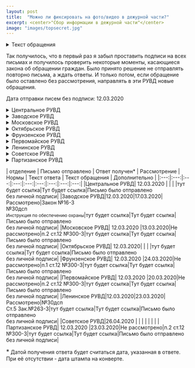```yaml
---
layout: post
title:  "Можно ли фиксировать на фото/видео в дежурной части?"
excerpt: <center>"Сбор информации в дежурной части"</center>
image: "images/topsecret.jpg"
---
```

<details>
  <summary>Текст обращения</summary>
 <p style="margin-left: 50px;"> Я, гражданин Республики Беларусь, обращаюсь к Вам за разъяснением.</p>
<p style="margin-left: 50px;">  В соответствии со <strong> статьей 34 Конституции Республики Беларусь, “Гражданам Республики Беларусь гарантируется право на получение, хранение и распространение полной, достоверной и своевременной информации о деятельности государственных органов, общественных объединений, о политической, экономической, культурной и международной жизни, состоянии окружающей среды.”</strong>.</p>
<p style="margin-left: 50px;">  В соответствии со <strong>ст. 5 Закона № 263 – З «Об органах внутренних дел Республики Беларусь» от 17 июля 2007 года, “Деятельность органов внутренних дел является гласной, открытой для граждан и средств массовой информации в той мере, в какой это не противоречит требованиям законодательства Республики Беларусь о защите государственных секретов и иной охраняемой законом тайны.”</strong></p>
<p style="margin-left: 50px;">	В связи с изложенным, прошу пояснить:</p>
<p>1. Возможно ли проведение аудиозаписи, фотосъемки и видеофиксации на территории дежурной части РУВД ... района.</p>
<p>2. Если указанное в п.1 не разрешено, прошу пояснить, на основании каких нормативных документов запрещается сбор информации указанными методами</p> 
  </details>
<p>Так получилось, что в первый раз я забыл проставить подписи на всех письмах и получилось проверить некоторые моменты, касающиеся закона об обращении граждан. Было принято решение не отправлять повторно письма, а ждать ответы. И только потом, если обращение было оставлено без рассмотрения, направлять в эти РУВД новые обращения.</p>
<p>Дата отправки писем без подписи: 12.03.2020</p>

<details>
  <summary>Центральное РУВД</summary>
  Ответ был дан, несмотря на отсутствие личной подписи.<br/>
  В целом ответ развернутый. В ответе ссылались на следующие документы:<br/>
  - Указ Президента Республики Беларусь "О некоторых вопросах в сфере государственных секретов" от 25.02.2011 №68;<br/>
  - Некие ведомственные правовые акты, регламентирующие режим секретности в ОВД и организацию пропускного режима на них;<br/>
  - Ссылка на то, что что указанные акты имеют гриф "Для служебного пользования" (далее ДСП);<br/>
  - Статья 18-1 Закона Республики Беларусь "Об информации, информатизации и защите информации" от 10.11.2008 №355-3, согласно которой, акты с грифом "ДСП" относятся к служебной информации, распространение которой ограничено.<br/>
  
 Ключевой момент, в вопросе "А можно ли?" кроется как раз в последнем пункте. В ответе прямым текстом говорится о невозможности разъяснения мне содержания правовых актов, которые запрещают мне проводить фотофиксацию на территории дежурной части.<br/>
 
 <code> <h5>Итог: Снимать нельзя, но мы вам не расскажем почему. Есть за что зацепиться для дальнейшей коммуникации на эту тему.</h5></code>
</details>

<details>
  <summary>Заводское РУВД</summary>
  Ответ был дан, несмотря на отсутствие личной подписи.<br/>
   В целом ответ развернутый. В ответе ссылались на следующие документы:<br/>
  - Закон Республики Беларусь от 8 Мая 2009 года №16-3 "О государственной охране";<br/>
  - Приказ МВД Республики Беларусь от 23.05.2019 №30дсп;<br/>
  - Инструкция по обеспечению охраны объектов УВД администрации Заводского района г. Минска и осуществлении пропускного режима на них.
 
 <code> Если кратко - нельзя. На основании "ДСП" приказа, который на основании Закона "О государственной охране". О том что с текстом приказа №30дсп ознакомиться нельзя не указано. </code>
 
</details>

<details>
  <summary>Московское РУВД</summary>
  На первое обращение, отправленное без подписи, пришел ответ, однако обращение по существу рассмотрено не было.<br/>
  При отказе рассмотрения ссылались на <strong>ст. 12 Закона Республики беларусь №300-3 от 18.07.2011 "Об обращениях граждан и юрижических лиц".</strong>, т.е. ссылались на отсутствие личной подписи.<br/>
  Исходя из этого в соответствии со ст.15 указанного Закона письменные обращения <strong>могут</strong> быть оставлены без рассмотрения по существу, если не соответствют требованиям, установленным пунктами 1-6 ст. 12 данного Закона.<br/>
  Т.е. могут, а не обязаны.
  01.04.2020 было направлено повторное обращение<br/>
  Вот тут уже оторвались, т.к. ответ пришел на двух листах. За развернутость конечно десяточка.<br/>
  Ссылались на следующие документы:<br/>
  - Указ Президента Республики беларусь "О некоторых опросах в сфере государственных секретов" от 25.02.2014 №68;<br/>
  - Абзац 9 ст.25 Закона Республики Беларусь "Об органах внутренних дел Республики беларусь" от 17.07.2007 №263-З;<br/>
  - Статья 17 Закона Республики Беларусь "Об информации, информатизации и защите информации" от 10.11.2008 №355-3;<br/>
  Тут также ссылаются на то, что некоторые правовые акты имеют гриф "ДСП", и на основании этого прямым текстои написано, что разъяснить их содержание мне не представляется возможным.
  
<code>Где-то это уже было, но снимать нельзя. А почему - не скажем. Есть за что зацепиться для дальнейшей коммуникации на эту тему.</code>
</details>

<details>
  <summary>Октябрьское РУВД</summary>
  Тут интересно. А именно - на обращение без подписи были пропущены все возможные сроки. Ввиду этого не дождавшись ответа на первое письмо, 01.04.2020 я отправил второе. Как итог - два абсолютно идентичных друг другу ответа.<br/>
  На что ссылались:<br/>
  - Приказ МВД Республики Беларусь от 23.05.2019 №30дсп "Об организации охраны объектов органов внутренних дел и осуществления пропускного режима на них";<br/>
  - ст. 5 Закона №263-3 "об органах внутренних дел Республики Беларусь";<br/>
  - Законодательство республики беларусь о защите государственных секретов и иной охраняемой тайны.<br/>
  
  <code>Никакого разнообразия в ответах. Сам ответ максимально сухой и краткий.</code>
  
</details>

<details>
  <summary>Фрунзенское РУВД</summary>
  Конверты конечно космос (из крафтовой бумаги, правда склеены криво и помяты).<br/>
  Аналогично с Московским РУВД, на первое письмо вернулась отписка, что они могут не отвечать на мое обращение.
  Второе обращение было отправлено 01.04.2020
  ```Вердикт
  console.log("I'm a code block!");
  ```
  
</details>

<details>
  <summary>Первомайское РУВД</summary>
  
  ```Вердикт
  console.log("I'm a code block!");
  ```
  
</details>

<details>
  <summary>Ленинское РУВД</summary>
  
  ```Вердикт
  console.log("I'm a code block!");
  ```
  
</details>

<details>
  <summary>Советское РУВД</summary>
  
  ```Вердикт
  console.log("I'm a code block!");
  ```
</details>

<details>
  <summary>Партизанское РУВД</summary>
  
  ```Вердикт
  console.log("I'm a code block!");
  ```
</details>

| отделение  |  Письмо отправлено | Ответ получен* | Рассмотрение  | Нормы  | Текст ответа  | Текст обращения  | Дополнительно  |
|:---:|:---:|:---:|:---:|:---:|:---:|:---:|:---:|:---:|
|Центральное РУВД| 12.03.2020 |   |   |   |тут будет ссылка|Тут будет ссылка|Письмо было отправлено <br>без личной подписи|
|Заводское РУВД|12.03.2020|17.03.2020|Рассмотрено|Закон №16-3<br>№30дсп<br><small>Инструкция по обеспечению охраны</small>|тут будет ссылка|Тут будет ссылка|Письмо было отправлено <br>без личной подписи|
|Московское РУВД| 12.03.2020 |13.03.2020|Не рассмотрено|п.2 ст.12 №300-3|тут будет ссылка|Тут будет ссылка|Письмо было отправлено <br>без личной подписи|
|Октябрьское РУВД| 12.03.2020|   |   |   |тут будет ссылка|Тут будет ссылка|Письмо было отправлено <br>без личной подписи|
|Фрунзенское РУВД| 12.03.2020 |24.03.2020|Не рассмотрено|п.1 ст.12 №300-3|тут будет ссылка|Тут будет ссылка|Письмо было отправлено <br>без личной подписи|
|Первомайское РУВД| 12.03.2020 |20.03.2020|Не рассмотрено|п.2 ст.12 №300-3|тут будет ссылка|Тут будет ссылка|Письмо было отправлено <br>без личной подписи|
|Ленинское РУВД|12.03.2020|23.03.2020|Рассмотрено|№30дсп<br>Ст.5 Зак.№263-3|тут будет ссылка|Тут будет ссылка|Письмо было отправлено <br>без личной подписи|
|Советское РУВД|26.04.2020 |   |   |   |   |   |   |
|Партизанское РУВД| 12.03.2020 |23.03.2020|Не рассмотрено|п.2 ст.12 №300-3|тут будет ссылка|Тут будет ссылка|Письмо было отправлено <br>без личной подписи|

<big>*</big> Датой получения ответа будет считаться дата, указанная в ответе. При её отсутствии - дата штампа на конверте.

